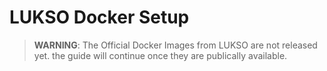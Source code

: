 # LUKSO Docker Setup

> **WARNING**: The Official Docker Images from LUKSO are not released yet. the guide will continue once they are publically available.
